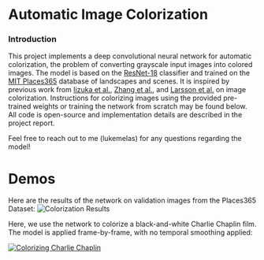 # Automatic Image Colorization
### Introduction
This project implements a deep convolutional neural network for automatic colorization, the problem of converting grayscale input images into colored images. The model is based on the [ResNet-18](https://arxiv.org/abs/1512.03385) classifier and trained on the [MIT Places365](http://places2.csail.mit.edu/) database of landscapes and scenes. It is inspired by previous work from [Iizuka et al.](http://hi.cs.waseda.ac.jp/~iizuka/projects/colorization/en/), [Zhang et al.](http://richzhang.github.io/colorization/), and [Larsson et al.](http://people.cs.uchicago.edu/~larsson/colorization/) on image colorization. Instructions for colorizing images using the provided pre-trained weights or training the network from scratch may be found below. All code is open-source and implementation details are described in the project report.

Feel free to reach out to me (lukemelas) for any questions regarding the model!

# Demos

Here are the results of the network on validation images from the Places365 Dataset:
![Colorization Results](https://github.com/lukemelas/Automatic-Image-Colorization/blob/master/results.jpg)

Here, we use the network to colorize a black-and-white Charlie Chaplin film. The model is applied frame-by-frame, with no temporal smoothing applied:

[![Colorizing Charlie Chaplin](https://github.com/lukemelas/Automatic-Image-Colorization/blob/master/charlie.jpg)](https://www.youtube.com/watch?v=LluZarKPY-o)
